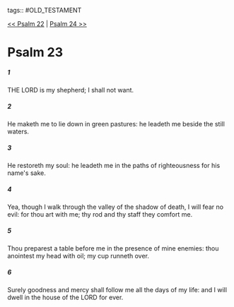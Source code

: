 tags:: #OLD_TESTAMENT

[<< Psalm 22](OLD_TESTAMENT/19_Psalms/Psalm_22.md) | [Psalm 24 >>](OLD_TESTAMENT/19_Psalms/Psalm_24.md)

# Psalm 23

##### 1

THE LORD is my shepherd; I shall not want.

##### 2

He maketh me to lie down in green pastures: he leadeth me beside the still waters.

##### 3

He restoreth my soul: he leadeth me in the paths of righteousness for his name's sake.

##### 4

Yea, though I walk through the valley of the shadow of death, I will fear no evil: for thou art with me; thy rod and thy staff they comfort me.

##### 5

Thou preparest a table before me in the presence of mine enemies: thou anointest my head with oil; my cup runneth over.

##### 6

Surely goodness and mercy shall follow me all the days of my life: and I will dwell in the house of the LORD for ever.
